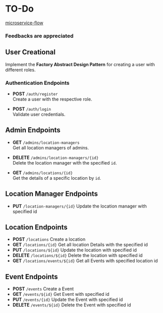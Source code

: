 
# TO-Do


  [microservice-flow](https://app.eraser.io/workspace/paH88tq70X1Yss9jXEpb)


### Feedbacks are appreciated


## User Creational
Implement the **Factory Abstract Design Pattern** for creating a user with different roles.

### Authentication Endpoints
- **POST** `/auth/register`  
  Create a user with the respective role.

- **POST** `/auth/login`  
  Validate user credentials.

## Admin Endpoints

- **GET** `/admins/location-managers`  
  Get all location managers of admins.

- **DELETE** `/admins/location-managers/{id}`  
  Delete the location manager with the specified `id`.

- **GET** `/admins/locations/{id}`  
  Get the details of a specific location by `id`.



## Location Manager Endpoints

- **PUT**  `/location-managers/{id}`  Update the location manager with specified id



## Location Endpoints

- **POST**  `/locations` Create a location
- **GET**   `/locations/{id}` Get all location Details with the specified id
- **PUT**   `/locations/${id}` Update the location with specified id
- **DELETE** `/locations/${id}` Delete the location with specified id
- **GET**   `/locations/events/${id}` Get all Events with specified location id



## Event Endpoints

- **POST**  `/events` Create a Event
- **GET**   `/events/${id}` Get Event with specified id
- **PUT**   `/events/{id}` Update the Event with specified id
- **DELETE** `/events/${id}` Delete the Event with specified id
